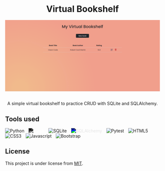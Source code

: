 <div align="center">
    <h1 >Virtual Bookshelf</h1>
    <div>
        <img src="demo.gif"  alt="Virtual Bookshelf" style="display: block;">
    </div>
    <br>
    <p>A simple virtual bookshelf to practice CRUD with SQLite and SQLAlchemy.</p>
</div>

## Tools used
<div>
    <img src="https://cdn.jsdelivr.net/gh/devicons/devicon/icons/python/python-original.svg" alt="Python" title="Python" width="40" style="margin-right:10px;">
    <img src="https://www.vectorlogo.zone/logos/pocoo_flask/pocoo_flask-icon.svg" alt="Flask" title="Flask" width="40" style="margin-right:10px; filter: invert(100%) sepia(100%) saturate(0%) hue-rotate(41deg) brightness(103%) contrast(101%);">
    <img src="https://cdn.jsdelivr.net/gh/devicons/devicon/icons/sqlite/sqlite-original.svg" alt="SQLite" title="SQLite" width="40" style="margin-right:10px;">
    <img src="https://cdn.jsdelivr.net/gh/devicons/devicon/icons/sqlalchemy/sqlalchemy-original.svg" alt="SQLAlchemy" title="SQLAlchemy" width="40" style="margin-right:10px; filter: invert(1) hue-rotate(180deg) saturate(10);">
    <img src="https://cdn.jsdelivr.net/gh/devicons/devicon/icons/pytest/pytest-original.svg" alt="Pytest" title="Pytest" width="40" style="margin-right:10px;">
    <img src="https://cdn.jsdelivr.net/gh/devicons/devicon/icons/html5/html5-original.svg" alt="HTML5" title="HTML5" width="40" style="margin-right:10px;">
    <img src="https://cdn.jsdelivr.net/gh/devicons/devicon/icons/css3/css3-original.svg" alt="CSS3" title="CSS3" width="40" style="margin-right:10px;">
    <img src="https://cdn.jsdelivr.net/gh/devicons/devicon/icons/javascript/javascript-original.svg" alt="Javascript" title="Javascript" width="40" style="margin-right:10px;">
    <img src="https://cdn.jsdelivr.net/gh/devicons/devicon/icons/bootstrap/bootstrap-original.svg" alt="Bootstrap" title="Bootstrap" width="40" style="margin-right:10px;">
</div>

## License

This project is under license from [MIT](LICENSE).
